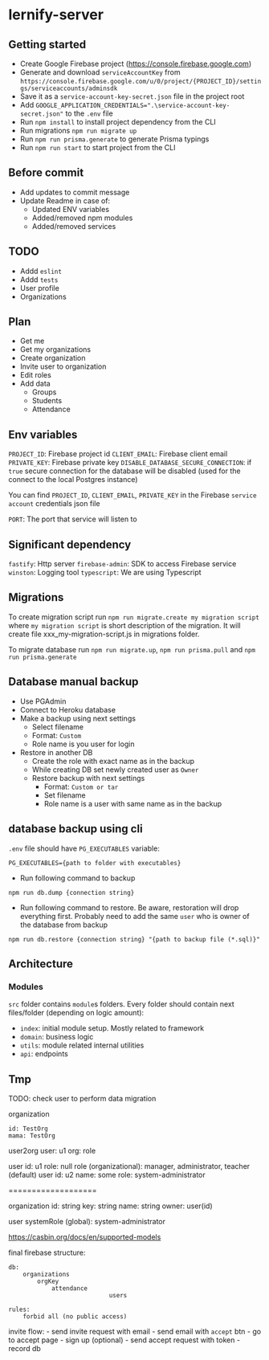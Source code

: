 # lernify-server

## Getting started

- Create Google Firebase project (https://console.firebase.google.com)
- Generate and download `serviceAccountKey` from `https://console.firebase.google.com/u/0/project/{PROJECT_ID}/settings/serviceaccounts/adminsdk`
- Save it as a `service-account-key-secret.json` file in the project root
- Add `GOOGLE_APPLICATION_CREDENTIALS=".\service-account-key-secret.json"` to the `.env` file
- Run `npm install` to install project dependency from the CLI
- Run migrations `npm run migrate up`
- Run `npm run prisma.generate` to generate Prisma typings
- Run `npm run start` to start project from the CLI

## Before commit

- Add updates to commit message
- Update Readme in case of:
  - Updated ENV variables
  - Added/removed npm modules
  - Added/removed services

## TODO

- Addd `eslint`
- Addd `tests`
- User profile
- Organizations

## Plan

- Get me
- Get my organizations
- Create organization
- Invite user to organization
- Edit roles
- Add data
  - Groups
  - Students
  - Attendance

## Env variables

`PROJECT_ID`: Firebase project id
`CLIENT_EMAIL`: Firebase client email
`PRIVATE_KEY`: Firebase private key
`DISABLE_DATABASE_SECURE_CONNECTION`: if `true` secure connection for the database will be disabled (used for the connect to the local Postgres instance)

You can find `PROJECT_ID`, `CLIENT_EMAIL`, `PRIVATE_KEY` in the Firebase `service account` credentials json file

`PORT`: The port that service will listen to

## Significant dependency

`fastify`: Http server
`firebase-admin`: SDK to access Firebase service
`winston`: Logging tool
`typescript`: We are using Typescript

## Migrations

To create migration script run `npm run migrate.create my migration script` where `my migration script` is short description of the migration. It will create file xxx_my-migration-script.js in migrations folder.

To migrate database run `npm run migrate.up`, `npm run prisma.pull` and `npm run prisma.generate`

## Database manual backup

- Use PGAdmin
- Connect to Heroku database
- Make a backup using next settings
  - Select filename
  - Format: `Custom`
  - Role name is you user for login
- Restore in another DB
  - Create the role with exact name as in the backup
  - While creating DB set newly created user as `Owner`
  - Restore backup with next settings
    - Format: `Custom or tar`
    - Set filename
    - Role name is a user with same name as in the backup

## database backup using cli

`.env` file should have `PG_EXECUTABLES` variable:

```
PG_EXECUTABLES={path to folder with executables}
```

- Run following command to backup

```
npm run db.dump {connection string}
```

- Run following command to restore. Be aware, restoration will drop everything first. Probably need to add the same `user` who is owner of the database from backup

```
npm run db.restore {connection string} "{path to backup file (*.sql)}"
```

## Architecture

### Modules

`src` folder contains `module`s folders. Every folder should contain next files/folder (depending on logic amount):

- `index`: initial module setup. Mostly related to framework
- `domain`: business logic
- `utils`: module related internal utilities
- `api`: endpoints

## Tmp

TODO: check user to perform data migration

organization

    id: TestOrg
    mama: TestOrg

user2org
user: u1
org:
role

user
id: u1
role: null
role (organizational): manager, administrator, teacher (default)
user
id: u2
name: some
role: system-administrator

===================

organization
id: string
key: string
name: string
owner: user(id)

user
systemRole (global): system-administrator

https://casbin.org/docs/en/supported-models

final firebase structure:

    db:
        organizations
            orgKey
                attendance
    							users

    rules:
        forbid all (no public access)

invite flow: - send invite request with email - send email with `accept` btn - go to accept page - sign up (optional) - send accept request with token - record db
